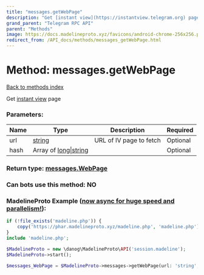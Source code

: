 ```yaml
---
title: "messages.getWebPage"
description: "Get [instant view](https://instantview.telegram.org) page"
grand_parent: "Telegram RPC API"
parent: "Methods"
image: https://docs.madelineproto.xyz/favicons/android-chrome-256x256.png
redirect_from: /API_docs/methods/messages_getWebPage.html
---
```

# Method: messages.getWebPage
[Back to methods index](index.html)



Get [instant view](https://instantview.telegram.org) page

### Parameters:

| Name     |    Type       | Description | Required |
|----------|---------------|-------------|----------|
|url|[string](/API_docs/types/string.html) | URL of IV page to fetch | Optional|
|hash|Array of [long\|string](/API_docs/types/long\|string.html) |  | Optional|


### Return type: [messages.WebPage](/API_docs/types/messages.WebPage.html)

### Can bots use this method: **NO**


### MadelineProto Example ([now async for huge speed and parallelism!](https://docs.madelineproto.xyz/docs/ASYNC.html)):


```php
if (!file_exists('madeline.php')) {
    copy('https://phar.madelineproto.xyz/madeline.php', 'madeline.php');
}
include 'madeline.php';

$MadelineProto = new \danog\MadelineProto\API('session.madeline');
$MadelineProto->start();

$messages_WebPage = $MadelineProto->messages->getWebPage(url: 'string', hash: [$long\|string, $long\|string], );
```

